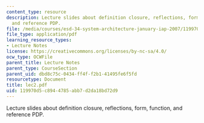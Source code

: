 ```yaml
---
content_type: resource
description: Lecture slides about definition closure, reflections, form, function,
  and reference PDP.
file: /media/courses/esd-34-system-architecture-january-iap-2007/119970d5c8944785abb7d2da18bd72d9_lec2.pdf
file_type: application/pdf
learning_resource_types:
- Lecture Notes
license: https://creativecommons.org/licenses/by-nc-sa/4.0/
ocw_type: OCWFile
parent_title: Lecture Notes
parent_type: CourseSection
parent_uid: dbd8c75c-0434-ff4f-f2b1-41495fe6f5fd
resourcetype: Document
title: lec2.pdf
uid: 119970d5-c894-4785-abb7-d2da18bd72d9
---
```

Lecture slides about definition closure, reflections, form, function, and reference PDP.